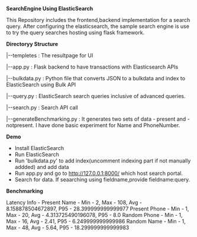 **SearchEngine Using ElasticSearch**

This Repository includes the frontend,backend implementation for a search query. After configuring the elasticsearch, the sample search engine is use to try the query searches hosting using flask framework.

**Directoryy Structure**

|--templetes : The resultpage for UI

|--app.py : Flask backend to have transactions with Elasticsearch APIs

|--bulkdata.py : Python file that converts JSON to a bulkdata and index to ElasticSearch using Bulk API

|--query.py : ElasticSearch search queries inclusive of advanced queries.

|--search.py : Search API call

|--generateBenchmarking.py : It generates two sets of data - present and - notpresent. I have done basic experiment for Name and PhoneNumber.

**Demo**
* Install ElasticSearch
* Run ElasticSearch
* Run 'bulkdata.py' to add index(uncomment indexing part if not manually addded) and add data
* Run app.py and go to http://127.0.0.1:8000/ which host search portal.
* Search for data. If seaarching using fieldname,provide fieldname:query.

**Benchmarking**

Latency Info - 
Present Name - Min - 2, Max - 108, Avg - 8.158878504672897, P95 - 28.399999999999977
Present Phone - Min - 1, Max - 20, Avg - 4.313725490196078, P95 - 8.0
Random Phone - Min - 1, Max - 16, Avg - 2.41, P95 - 6.249999999999986
Random Name - Min - 1, Max - 48, Avg - 5.64, P95 - 18.299999999999983

